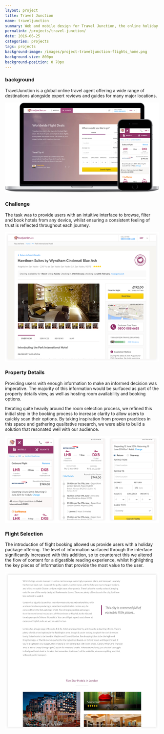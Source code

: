 ```yaml
---
layout: project
title: Travel Junction
name: traveljunction
summary: Web and mobile design for Travel Junction, the online holiday booking website
permalink: /projects/travel-junction/
date: 2016-06-25
categories: projects
tags: projects
background-image: /images/project-traveljunction-flights_home.png
background-size: 800px
background-position: 0 70px
---
```


### background

TravelJunction is a global online travel agent offering a wide range of destinations alongside expert reviews and guides for many major locations.

![alt](/images/project-traveljunction-search.jpg)

### Challenge

The task was to provide users with an intuitive interface to browse, filter and book hotels from any device, whilst ensuring a consistent feeling of trust is reflected throughout each journey.

![alt](/images/project-traveljunction-hotels_property.jpg)

### Property Details

Providing users with enough information to make an informed decision was imperative. The majority of this information would be surfaced as part of the property details view, as well as hosting room availability and booking options.

Iterating quite heavily around the room selection process, we refined this initial step in the booking process to increase clarity to allow users to quickly scan their options. By taking inspiration from
proven practices in this space and gathering qualitative research, we were able to build a solution that resonated well with our audience.

![alt](/images/project-traveljunction-flights_results_mobile.jpg)

### Flight Selection

The introduction of flight booking allowed us provide users with a holiday package offering. The level of information surfaced through the interface significantly increased with this addition, so to counteract this we altered the flow of content for a digestible reading experience, whilst highlighting the key pieces of information that provide the most value to the user.

![alt](/images/project-traveljunction-content-article.jpg)